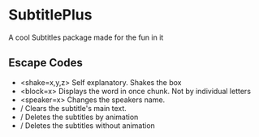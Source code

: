 # SubtitlePlus
 A cool Subtitles package made for the fun in it

 ## Escape Codes

 - <shake=x,y,z>
  Self explanatory. Shakes the box
 - <block=x></block> Displays the word in once chunk. Not by individual letters
 - <speaker=x> Changes the speakers name.
 - /<clear/> Clears the subtitle's main text.
 - /<hide/> Deletes the subtitles by animation
 - /<exit/> Deletes the subtitles without animation
